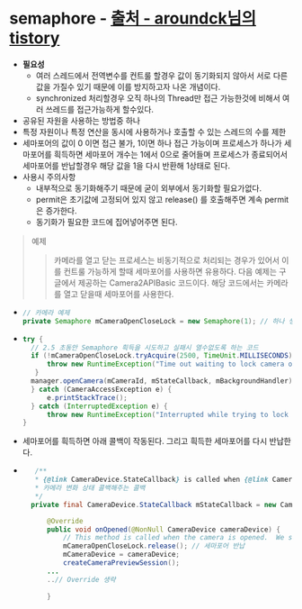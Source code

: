semaphore - [출처 - aroundck님의 tistory](https://aroundck.tistory.com/5873)
===
* **필요성**
  * 여러 스레드에서 전역변수를 컨트룰 할경우 값이 동기화되지 않아서 서로 다른 값을 가질수 있기 때문에 이를 방지하고자 나온 개념이다.
  * synchronized 처리할경우 오직 하나의 Thread만 접근 가능한것에 비해서 여러 쓰레드를 접근가능하게 할수있다.
* 공유된 자원을 사용하는 방법중 하나
* 특정 자원이나 특정 연산을 동시에 사용하거나 호출할 수 있는 스레드의 수를 제한
* 세마포어의 값이 0 이면 접근 불가, 1이면 하나 접근 가능이며 프로세스가 하나가 세마포어를 흭득하면 세마포어 개수는 1에서 0으로 줄어들며 프로세스가 종료되어서 세마포어를 반납할경우 해당 값을 1을 다시 반환해 1상태로 된다.
* 사용시 주의사항
  * 내부적으로 동기화해주기 때문에 굳이 외부에서 동기화할 필요가없다.
  * permit은 초기값에 고정되어 있지 않고 release() 를 호출해주면 계속 permit 은 증가한다.
  * 동기화가 필요한 코드에 집어넣어주면 된다.
  
> 예제
> >카메라를 열고 닫는 프로세스는 비동기적으로 처리되는 경우가 있어서 이를 컨트룰 가능하게 할때 세마포어를 사용하면 유용하다. 다음 예제는 구글에서 제공하는 Camera2APIBasic 코드이다. 해당 코드에서는 카메라를 열고 닫을때 세마포어를 사용한다.
* ```java
  // 카메라 예제
  private Semaphore mCameraOpenCloseLock = new Semaphore(1); // 하나 생성
* ```java
  try {
    // 2.5 초동안 Semaphore 흭득을 시도하고 실패시 열수없도록 하는 코드
    if (!mCameraOpenCloseLock.tryAcquire(2500, TimeUnit.MILLISECONDS)) {
        throw new RuntimeException("Time out waiting to lock camera opening.");
     }
    manager.openCamera(mCameraId, mStateCallback, mBackgroundHandler);
    } catch (CameraAccessException e) {
        e.printStackTrace();
    } catch (InterruptedException e) {
        throw new RuntimeException("Interrupted while trying to lock camera opening.", e);
  }
* 세마포어를 흭득하면 아래 콜백이 작동된다. 그리고 흭득한 세마포어를 다시 반납한다.
* ```java
     /**
     * {@link CameraDevice.StateCallback} is called when {@link CameraDevice} changes its state.
     * 카메라 변화 상태 콜백해주는 콜백
     */
    private final CameraDevice.StateCallback mStateCallback = new CameraDevice.StateCallback() {

        @Override
        public void onOpened(@NonNull CameraDevice cameraDevice) {
            // This method is called when the camera is opened.  We start camera preview here.
            mCameraOpenCloseLock.release(); // 세마포어 반납
            mCameraDevice = cameraDevice;
            createCameraPreviewSession();
        ...
        ..// Override 생략
        
        }
       
